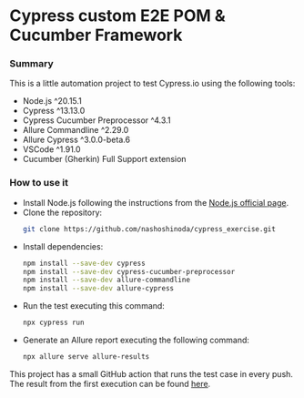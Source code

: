 # Cypress custom E2E POM & Cucumber Framework

### Summary
This is a little automation project to test Cypress.io using the following tools:
* Node.js ^20.15.1
* Cypress ^13.13.0
* Cypress Cucumber Preprocessor ^4.3.1
* Allure Commandline ^2.29.0
* Allure Cypress ^3.0.0-beta.6
* VSCode ^1.91.0
* Cucumber (Gherkin) Full Support extension

### How to use it
* Install Node.js following the instructions from the [Node.js official page](https://nodejs.org/en/download/package-manager).
* Clone the repository:
    ```sh
    git clone https://github.com/nashoshinoda/cypress_exercise.git
    ```
* Install dependencies:
    ```sh
    npm install --save-dev cypress
    npm install --save-dev cypress-cucumber-preprocessor
    npm install --save-dev allure-commandline
    npm install --save-dev allure-cypress
    ```
* Run the test executing this command:
    ```sh
    npx cypress run
    ```
* Generate an Allure report executing the following command:
    ```sh
    npx allure serve allure-results
    ```

This project has a small GitHub action that runs the test case in every push. The result from the first execution can be found [here](https://github.com/nashoshinoda/cypress_exercise/actions/runs/9897462338).
